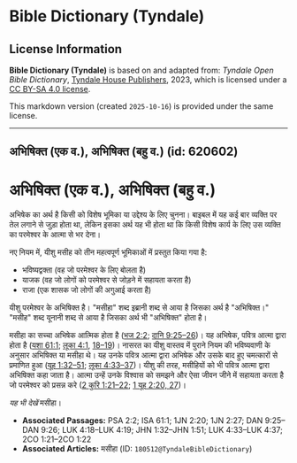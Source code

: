 # Bible Dictionary (Tyndale)

## License Information

**Bible Dictionary (Tyndale)** is based on and adapted from: _Tyndale Open Bible Dictionary_, [Tyndale House Publishers](https://tyndaleopenresources.com/), 2023, which is licensed under a [CC BY-SA 4.0 license](https://creativecommons.org/licenses/by-sa/4.0/legalcode.en).

This markdown version (created `2025-10-16`) is provided under the same license.



--------------------------------

## अभिषिक्त (एक व.), अभिषिक्त (बहु व.) (id: 620602)

अभिषिक्त (एक व.), अभिषिक्त (बहु व.)
===================================

अभिषेक का अर्थ है किसी को विशेष भूमिका या उद्देश्य के लिए चुनना। बाइबल में यह कई बार व्यक्ति पर तेल लगाने से जुड़ा होता था, लेकिन इसका अर्थ यह भी होता था कि किसी विशेष कार्य के लिए उस व्यक्ति का परमेश्वर के आत्मा से भर देना।

नए नियम में, यीशु मसीह को तीन महत्वपूर्ण भूमिकाओं में प्रस्तुत किया गया है:

* भविष्यद्वक्ता (वह जो परमेश्वर के लिए बोलता है)
* याजक (वह जो लोगों को परमेश्वर से जोड़ने में सहायता करता है)
* राजा (एक शासक जो लोगों की अगुआई करता है)

यीशु परमेश्वर के अभिषिक्त है। "मसीहा" शब्द इब्रानी शब्द से आया है जिसका अर्थ है "अभिषिक्त।" "मसीह" शब्द यूनानी शब्द से आया है जिसका अर्थ भी "अभिषिक्त" होता है।

मसीहा का सच्चा अभिषेक आत्मिक होता है ([भज 2:2](https://ref.ly/Ps2:2); [दानि 9:25–26](https://ref.ly/Dan9:25-Dan9:26))। यह अभिषेक, पवित्र आत्मा द्वारा होता है ([यशा 61:1](https://ref.ly/Isa61:1); [लूका 4:1](https://ref.ly/Luke4:1), [18–19](https://ref.ly/Luke4:18-Luke4:19))। नासरत का यीशु वास्तव में पुराने नियम की भविष्यवाणी के अनुसार अभिषिक्त या मसीहा थे। यह उनके पवित्र आत्मा द्वारा अभिषेक और उसके बाद हुए चमत्कारों से प्रमाणित हुआ ([यूह 1:32–51](https://ref.ly/John1:32-John1:51); [लूका 4:33–37](https://ref.ly/Luke4:33-Luke4:37))। यीशु की तरह, मसीहियों को भी पवित्र आत्मा द्वारा अभिषिक्त कहा जाता है। आत्मा उन्हें उनके विश्वास को समझने और ऐसा जीवन जीने में सहायता करता है जो परमेश्वर को प्रसन्न करे ([2 कुरि 1:21–22](https://ref.ly/2Cor1:21-2Cor1:22); [1 यूह 2:20, 27](https://ref.ly/1John2:20,1John2:27))।

*यह भी देखें* मसीहा।

* **Associated Passages:** PSA 2:2; ISA 61:1; 1JN 2:20; 1JN 2:27; DAN 9:25–DAN 9:26; LUK 4:18–LUK 4:19; JHN 1:32–JHN 1:51; LUK 4:33–LUK 4:37; 2CO 1:21–2CO 1:22
* **Associated Articles:** मसीहा (ID: `180512@TyndaleBibleDictionary`)

